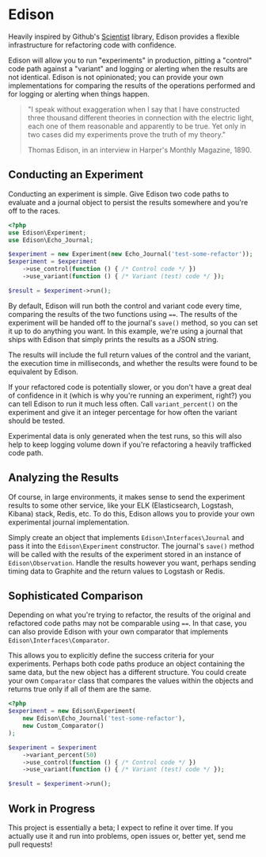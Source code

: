 # Edison #

Heavily inspired by Github's [Scientist](https://github.com/github/scientist)
library, Edison provides a flexible infrastructure for refactoring code with
confidence.

Edison will allow you to run "experiments" in production, pitting a "control" code
path against a "variant" and logging or alerting when the results are not
identical. Edison is not opinionated; you can provide your own implementations
for comparing the results of the operations performed and for logging or
alerting when things happen.

> "I speak without exaggeration when I say that I have constructed three thousand
> different theories in connection with the electric light, each one of them
> reasonable and apparently to be true.  Yet only in two cases did my
> experiments prove the truth of my theory."
>
> Thomas Edison, in an interview in Harper's Monthly Magazine, 1890.

## Conducting an Experiment ##

Conducting an experiment is simple. Give Edison two code paths to evaluate and
a journal object to persist the results somewhere and you're off to the races.

```php
<?php
use Edison\Experiment;
use Edison\Echo_Journal;

$experiment = new Experiment(new Echo_Journal('test-some-refactor'));
$experiment = $experiment
    ->use_control(function () { /* Control code */ })
    ->use_variant(function () { /* Variant (test) code */ });

$result = $experiment->run();
```

By default, Edison will run both the control and variant code every time,
comparing the results of the two functions using `==`. The results of the
experiment will be handed off to the journal's `save()` method, so you can set
it up to do anything you want. In this example, we're using a journal that ships
with Edison that simply prints the results as a JSON string.

The results will include the full return values of the control and the variant,
the execution time in milliseconds, and whether the results were found to be
equivalent by Edison.

If your refactored code is potentially slower, or you don't have a great deal of
confidence in it (which is why you're running an experiment, right?) you can
tell Edison to run it much less often. Call `variant_percent()` on the
experiment and give it an integer percentage for how often the variant should be
tested.

Experimental data is only generated when the test runs, so this will also help
to keep logging volume down if you're refactoring a heavily trafficked code
path.

## Analyzing the Results ##

Of course, in large environments, it makes sense to send the experiment results
to some other service, like your ELK (Elasticsearch, Logstash, Kibana) stack,
Redis, etc. To do this, Edison allows you to provide your own experimental
journal implementation.

Simply create an object that implements `Edison\Interfaces\Journal` and pass it
into the `Edison\Experiment` constructor. The journal's `save()` method will be
called with the results of the experiment stored in an instance of
`Edison\Observation`. Handle the results however you want, perhaps sending
timing data to Graphite and the return values to Logstash or Redis.

## Sophisticated Comparison ##

Depending on what you're trying to refactor, the results of the original and
refactored code paths may not be comparable using `==`. In that case, you can
also provide Edison with your own comparator that implements
`Edison\Interfaces\Comparator`.

This allows you to explicitly define the success criteria for your
experiments. Perhaps both code paths produce an object containing the same data,
but the new object has a different structure. You could create your own
`Comparator` class that compares the values within the objects and returns true
only if all of them are the same.

```php
<?php
$experiment = new Edison\Experiment(
    new Edison\Echo_Journal('test-some-refactor'),
    new Custom_Comparator()
);

$experiment = $experiment
    ->variant_percent(50)
    ->use_control(function () { /* Control code */ })
    ->use_variant(function () { /* Variant (test) code */ });

$result = $experiment->run();
```

## Work in Progress ##

This project is essentially a beta; I expect to refine it over time. If you
actually use it and run into problems, open issues or, better yet, send me pull
requests!
